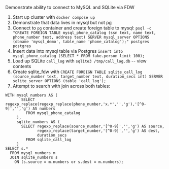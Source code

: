 Demonstrate ability to connect to MySQL and SQLite via FDW

1. Start up cluster with `docker compose up`
1. Demonstrate that data lives in mysql but not pg
1. Connect to `pg` container and create foreign table to mysql: `psql -c "CREATE FOREIGN TABLE mysql_phone_catalog (ssn text, name text, phone_number text, address text) SERVER mysql_server OPTIONS (dbname 'mysql_demo', table_name 'phone_catalog');" postgres postgres`
1. Insert data into mysql table via Postgres `insert into mysql_phone_catalog (SELECT * FROM fake.person limit 100);`
1. Load up SQLite `call_log` with `sqlite3 /tmp/call_log.db` -- view contents
1. Create sqlite_fdw with `CREATE FOREIGN TABLE sqlite_call_log (source_number text, target_number text, duration_secs int) SERVER sqlite_server OPTIONS (table 'call_log');`
1. Attempt to search with join across both tables:

```
WITH mysql_numbers AS (
       SELECT regexp_replace(regexp_replace(phone_number,'x.*','','g'),'[^0-9]','','g') AS numbers
         FROM mysql_phone_catalog
     ),
     sqlite_numbers AS (
       SELECT regexp_replace(source_number,'[^0-9]','','g') AS source,
              regexp_replace(target_number,'[^0-9]','','g') AS dest,
              duration_secs
         FROM sqlite_call_log
     )
SELECT s.*
  FROM mysql_numbers m
  JOIN sqlite_numbers s
    ON (s.source = m.numbers or s.dest = m.numbers);
```
